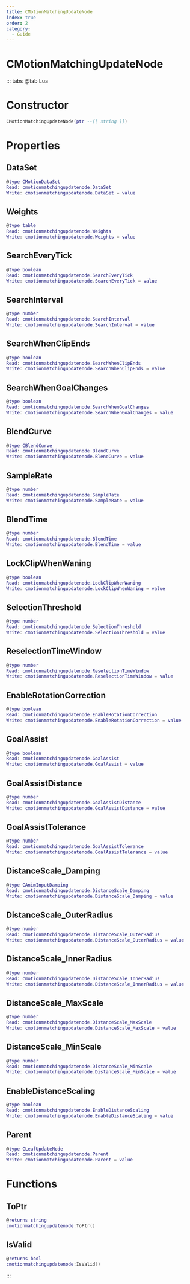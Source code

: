 ```yaml
---
title: CMotionMatchingUpdateNode
index: true
order: 2
category:
  - Guide
---
```


# CMotionMatchingUpdateNode

::: tabs
@tab Lua
# Constructor
```lua
CMotionMatchingUpdateNode(ptr --[[ string ]])
```
# Properties
## DataSet 
```lua
@type CMotionDataSet
Read: cmotionmatchingupdatenode.DataSet
Write: cmotionmatchingupdatenode.DataSet = value
```
## Weights 
```lua
@type table
Read: cmotionmatchingupdatenode.Weights
Write: cmotionmatchingupdatenode.Weights = value
```
## SearchEveryTick 
```lua
@type boolean
Read: cmotionmatchingupdatenode.SearchEveryTick
Write: cmotionmatchingupdatenode.SearchEveryTick = value
```
## SearchInterval 
```lua
@type number
Read: cmotionmatchingupdatenode.SearchInterval
Write: cmotionmatchingupdatenode.SearchInterval = value
```
## SearchWhenClipEnds 
```lua
@type boolean
Read: cmotionmatchingupdatenode.SearchWhenClipEnds
Write: cmotionmatchingupdatenode.SearchWhenClipEnds = value
```
## SearchWhenGoalChanges 
```lua
@type boolean
Read: cmotionmatchingupdatenode.SearchWhenGoalChanges
Write: cmotionmatchingupdatenode.SearchWhenGoalChanges = value
```
## BlendCurve 
```lua
@type CBlendCurve
Read: cmotionmatchingupdatenode.BlendCurve
Write: cmotionmatchingupdatenode.BlendCurve = value
```
## SampleRate 
```lua
@type number
Read: cmotionmatchingupdatenode.SampleRate
Write: cmotionmatchingupdatenode.SampleRate = value
```
## BlendTime 
```lua
@type number
Read: cmotionmatchingupdatenode.BlendTime
Write: cmotionmatchingupdatenode.BlendTime = value
```
## LockClipWhenWaning 
```lua
@type boolean
Read: cmotionmatchingupdatenode.LockClipWhenWaning
Write: cmotionmatchingupdatenode.LockClipWhenWaning = value
```
## SelectionThreshold 
```lua
@type number
Read: cmotionmatchingupdatenode.SelectionThreshold
Write: cmotionmatchingupdatenode.SelectionThreshold = value
```
## ReselectionTimeWindow 
```lua
@type number
Read: cmotionmatchingupdatenode.ReselectionTimeWindow
Write: cmotionmatchingupdatenode.ReselectionTimeWindow = value
```
## EnableRotationCorrection 
```lua
@type boolean
Read: cmotionmatchingupdatenode.EnableRotationCorrection
Write: cmotionmatchingupdatenode.EnableRotationCorrection = value
```
## GoalAssist 
```lua
@type boolean
Read: cmotionmatchingupdatenode.GoalAssist
Write: cmotionmatchingupdatenode.GoalAssist = value
```
## GoalAssistDistance 
```lua
@type number
Read: cmotionmatchingupdatenode.GoalAssistDistance
Write: cmotionmatchingupdatenode.GoalAssistDistance = value
```
## GoalAssistTolerance 
```lua
@type number
Read: cmotionmatchingupdatenode.GoalAssistTolerance
Write: cmotionmatchingupdatenode.GoalAssistTolerance = value
```
## DistanceScale_Damping 
```lua
@type CAnimInputDamping
Read: cmotionmatchingupdatenode.DistanceScale_Damping
Write: cmotionmatchingupdatenode.DistanceScale_Damping = value
```
## DistanceScale_OuterRadius 
```lua
@type number
Read: cmotionmatchingupdatenode.DistanceScale_OuterRadius
Write: cmotionmatchingupdatenode.DistanceScale_OuterRadius = value
```
## DistanceScale_InnerRadius 
```lua
@type number
Read: cmotionmatchingupdatenode.DistanceScale_InnerRadius
Write: cmotionmatchingupdatenode.DistanceScale_InnerRadius = value
```
## DistanceScale_MaxScale 
```lua
@type number
Read: cmotionmatchingupdatenode.DistanceScale_MaxScale
Write: cmotionmatchingupdatenode.DistanceScale_MaxScale = value
```
## DistanceScale_MinScale 
```lua
@type number
Read: cmotionmatchingupdatenode.DistanceScale_MinScale
Write: cmotionmatchingupdatenode.DistanceScale_MinScale = value
```
## EnableDistanceScaling 
```lua
@type boolean
Read: cmotionmatchingupdatenode.EnableDistanceScaling
Write: cmotionmatchingupdatenode.EnableDistanceScaling = value
```
## Parent 
```lua
@type CLeafUpdateNode
Read: cmotionmatchingupdatenode.Parent
Write: cmotionmatchingupdatenode.Parent = value
```
# Functions
## ToPtr
```lua
@returns string
cmotionmatchingupdatenode:ToPtr()
```
## IsValid
```lua
@returns bool
cmotionmatchingupdatenode:IsValid()
```

:::